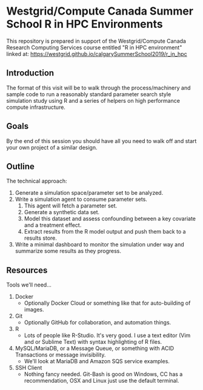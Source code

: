 # Westgrid/Compute Canada Summer School R in HPC Environments

This repository is prepared in support of the Westgrid/Compute Canada Research Computing Services course entitled "R in HPC environment" linked at: https://westgrid.github.io/calgarySummerSchool2019/r_in_hpc

## Introduction

The format of this visit will be to walk through the process/machinery and sample code to run a reasonably standard parameter search style simulation study using R and a series of helpers on high performance compute infrastructure. 

## Goals

By the end of this session you should have all you need to walk off and start your own project of a similar design.

## Outline

The technical approach:

1. Generate a simulation space/parameter set to be analyzed.
2. Write a simulation agent to consume parameter sets.
	1. This agent will fetch a parameter set.
	2. Generate a synthetic data set.
	3. Model this dataset and assess confounding between a key covariate and a treatment effect.
	4. Extract results from the R model output and push them back to a results store.
3. Write a minimal dashboard to monitor the simulation under way and summarize some results as they progress.

## Resources

Tools we'll need...

1. Docker 
	- Optionally Docker Cloud or something like that for auto-building of images.  
2. Git 
	- Optionally GitHub for collaboration, and automation things. 
3. R
	- Lots of people like R-Studio.  It's very good.  I use a text editor (Vim and or Sublime Text) with syntax highlighting of R files.
4. MySQL/MariaDB, or a Message Queue, or something with ACID Transactions or message invisibility. 
	- We'll look at MariaDB and Amazon SQS service examples.  
5. SSH Client
	- Nothing fancy needed. Git-Bash is good on Windows, CC has a recommendation, OSX and Linux just use the default terminal. 


